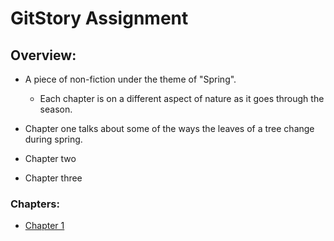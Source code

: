 # GitStory Assignment

## Overview: 

- A piece of non-fiction under the theme of "Spring".
    - Each chapter is on a different aspect of nature as it goes through the season.
    
- Chapter one talks about some of the ways the leaves of a tree change during spring.

- Chapter two

- Chapter three
    
### Chapters:

* [Chapter 1](chapter01.html)